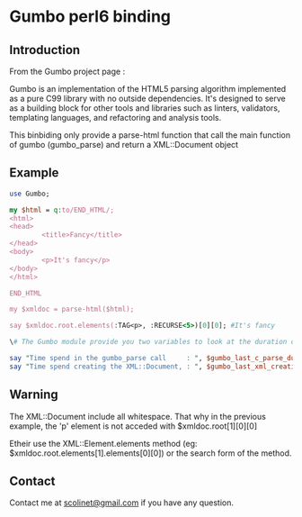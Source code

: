 # Gumbo perl6 binding

## Introduction

From the Gumbo project page :

Gumbo is an implementation of the HTML5 parsing algorithm implemented as a pure C99 library with no outside dependencies. It's designed to serve as a building block for other tools and libraries such as linters, validators, templating languages, and refactoring and analysis tools.


This binbiding only provide a parse-html function that call the main function of gumbo (gumbo_parse) and return a XML::Document object

## Example

```perl
use Gumbo;

my $html = q:to/END_HTML/;
<html>
<head>
        <title>Fancy</title>
</head>
<body>
        <p>It's fancy</p>
</body>
</html>

END_HTML

my $xmldoc = parse-html($html);

say $xmldoc.root.elements(:TAG<p>, :RECURSE<5>)[0][0]; #It's fancy

\# The Gumbo module provide you two variables to look at the duration of the process

say "Time spend in the gumbo_parse call     : ", $gumbo_last_c_parse_duration;
say "Time spend creating the XML::Document, : ", $gumbo_last_xml_creation_duration;

```

## Warning

The XML::Document include all whitespace. That why in the previous example, the 'p' element is not acceded with $xmldoc.root[1][0][0]

Etheir use the XML::Element.elements method (eg: $xmldoc.root.elements[1].elements[0][0]) or the search form of the method.

## Contact

Contact me at scolinet@gmail.com if you have any question.
